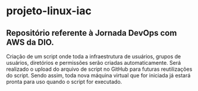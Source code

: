 # projeto-linux-iac
<h2>Repositório referente à Jornada DevOps com AWS da DIO.</h2> 
Criação de um script onde toda a infraestrutura de usuários, grupos de usuários, diretórios e permissões serão criadas automaticamente. Será realizado o upload do arquivo de script no GitHub para futuras reutilizações do script. Sendo assim, toda nova máquina virtual que for iniciada já estará pronta para uso quando o script for executado.
